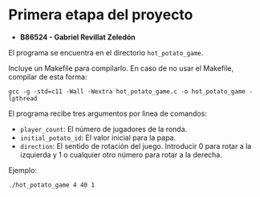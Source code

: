 # Primera etapa del proyecto

* **B86524 - Gabriel Revillat Zeledón**

El programa se encuentra en el directorio `hot_potato_game`.

Incluye un Makefile para compilarlo. En caso de no usar el Makefile, compilar de esta forma:

```
gcc -g -std=c11 -Wall -Wextra hot_potato_game.c -o hot_potato_game -lpthread
```

El programa recibe tres argumentos por linea de comandos:
* `player_count`: El número de jugadores de la ronda.
* `initial_potato_id`: El valor inicial para la papa.
* `direction`: El sentido de rotación del juego. Introducir 0 para rotar a la izquierda y 1 o cualquier otro número para rotar a la derecha.

Ejemplo:

```
./hot_potato_game 4 40 1
```